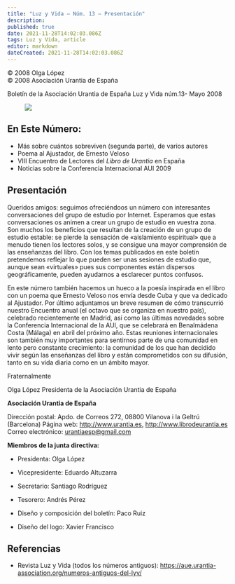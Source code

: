 ```yaml
---
title: "Luz y Vida — Núm. 13 — Presentación"
description: 
published: true
date: 2021-11-28T14:02:03.086Z
tags: Luz y Vida, article
editor: markdown
dateCreated: 2021-11-28T14:02:03.086Z
---
```


<p class="v-card v-sheet theme--light grey lighten-3 px-2">© 2008 Olga López<br>© 2008 Asociación Urantia de España</p>

Boletín de la Asociación Urantia de España
Luz y Vida núm.13- Mayo 2008

<figure id="Figure_1" class="image urantiapedia">
<img src="/image/article/Luz_y_Vida/LyV1/01.jpg">
</figure>

## En Este Número:

- Más sobre cuántos sobreviven (segunda parte), de varios autores
- Poema al Ajustador, de Ernesto Veloso
- VIII Encuentro de Lectores del _Libro de Urantia_ en España
- Noticias sobre la Conferencia Internacional AUI 2009

## Presentación

Queridos amigos: seguimos ofreciéndoos un número con interesantes conversaciones del grupo de estudio por Internet. Esperamos que estas conversaciones os animen a crear un grupo de estudio en vuestra zona. Son muchos los beneficios que resultan de la creación de un grupo de estudio estable: se pierde la sensación de «aislamiento espiritual» que a menudo tienen los lectores solos, y se consigue una mayor comprensión de las enseñanzas del libro. Con los temas publicados en este boletín pretendemos reflejar lo que pueden ser unas sesiones de estudio que, aunque sean «virtuales» pues sus componentes están dispersos geográficamente, pueden ayudarnos a esclarecer puntos confusos.

En este número también hacemos un hueco a la poesía inspirada en el libro con un poema que Ernesto Veloso nos envía desde Cuba y que va dedicado al Ajustador. Por último adjuntamos un breve resumen de cómo transcurrió nuestro Encuentro anual (el octavo que se organiza en nuestro país), celebrado recientemente en Madrid, así como las últimas novedades sobre la Conferencia Internacional de la AUI, que se celebrará en Benalmádena Costa (Málaga) en abril del próximo año. Estas reuniones internacionales son también muy importantes para sentirnos parte de una comunidad en lento pero constante crecimiento: la comunidad de los que han decidido vivir según las enseñanzas del libro y están comprometidos con su difusión, tanto en su vida diaria como en un ámbito mayor.

Fraternalmente

Olga López
Presidenta de la Asociación Urantia de España

**Asociación Urantia de España**

Dirección postal: Apdo. de Correos 272, 08800 Vilanova i la Geltrú (Barcelona)
Página web: http://www.urantia.es, http://www.librodeurantia.es
Correo electrónico: urantiaesp@gmail.com

**Miembros de la junta directiva:**

- Presidenta: Olga López
- Vicepresidente: Eduardo Altuzarra
- Secretario: Santiago Rodríguez
- Tesorero: Andrés Pérez

- Diseño y composición del boletín: Paco Ruiz
- Diseño del logo: Xavier Francisco

## Referencias

- Revista Luz y Vida (todos los números antiguos): https://aue.urantia-association.org/numeros-antiguos-del-lyv/